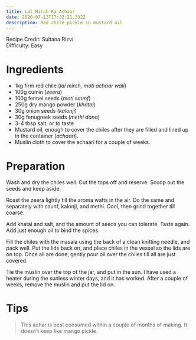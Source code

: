 ```yaml
---
title: Lal Mirch Ka Achaar
date: 2020-07-13T17:32:21.332Z
description: Red chile pickle in mustard oil
---
```

Recipe Credit: Sultana Rizvi   
Difficulty: Easy  

# Ingredients
- 1kg firm red chile (_lal mirch, moti achaar wali_)
- 100g cumin (_zeera_)
- 100g fennel seeds (_moti saunf_)
- 250g dry mango powder (_khatai_)
- 30g onion seeds (_kalonji_)
- 30g fenugreek seeds (_methi dana_)
- 3-4 tbsp salt, or to taste
- Mustard oil, enough to cover the chiles after they are filled and lined up in the container (_achaari_).
- Muslin cloth to cover the achaari for a couple of weeks.

# Preparation
Wash and dry the chiles well. Cut the tops off and reserve. Scoop out the seeds and keep aside.

Roast the zeera lightly till the aroma wafts in the air. Do the same and separately with saunf, kalonji, and methi. Cool, then grind together till coarse.

Add khatai and salt, and the amount of seeds you can tolerate. Taste again. Add just enough oil to bind the spices.

Fill the chiles with the masala using the back of a clean knitting needle, and pack well. Put the lids back on, and place chiles in the vessel so the lids are on top. Once all are done, gently pour oil over the chiles till all are just covered.

Tie the muslin over the top of the jar, and put in the sun. I have used a heater during the sunless winter days, and it has worked. After a couple of weeks, remove the muslin and put the lid on. 

# Tips
> This achar is best consumed within a couple of months of making. It doesn’t keep like mango pickle.
